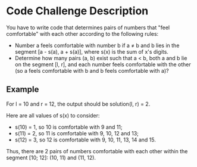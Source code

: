 # Code Challenge Description

You have to write code that determines pairs of numbers that "feel comfortable" with each other according to the following rules:

- Number a feels comfortable with number b if a ≠ b and b lies in the segment [a - s(a), a + s(a)], where s(x) is the sum of x's digits.
- Determine how many pairs (a, b) exist such that a < b, both a and b lie on the segment [l, r], and each number feels comfortable with the other (so a feels comfortable with b and b feels comfortable with a)? 

## Example

For l = 10 and r = 12, the output should be
solution(l, r) = 2.

Here are all values of s(x) to consider:

- s(10) = 1, so 10 is comfortable with 9 and 11;
- s(11) = 2, so 11 is comfortable with 9, 10, 12 and 13;
- s(12) = 3, so 12 is comfortable with 9, 10, 11, 13, 14 and 15.

Thus, there are 2 pairs of numbers comfortable with each other within the segment [10; 12]: (10, 11) and (11, 12).